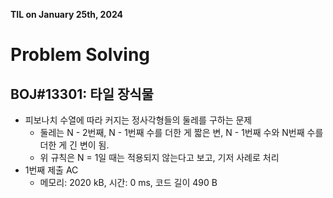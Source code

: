**TIL on January 25th, 2024**

# Problem Solving
## BOJ#13301: 타일 장식물
* 피보나치 수열에 따라 커지는 정사각형들의 둘레를 구하는 문제
    - 둘레는 N - 2번째, N - 1번째 수를 더한 게 짧은 변, N - 1번째 수와 N번째 수를 더한 게 긴 변이 됨.
    - 위 규칙은 N = 1일 때는 적용되지 않는다고 보고, 기저 사례로 처리
* 1번째 제출 AC
    - 메모리: 2020 kB, 시간: 0 ms, 코드 길이 490 B
